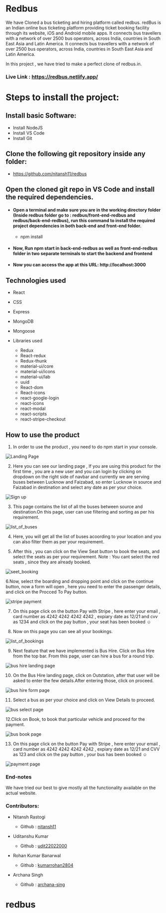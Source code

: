 # Redbus

We have Cloned a bus ticketing and hiring platform called redbus.
redBus is an Indian online bus ticketing platform providing ticket booking facility through its website, iOS and Android mobile apps. It connects bus travellers with a network of over 2500 bus operators, across India, countries in South East Asia and Latin America.
It connects bus travellers with a network of over 2500 bus operators, across India, countries in South East Asia and Latin America.

In this project , we have tried to make a perfect clone of redbus.in.

### Live Link :  https://redbus.netlify.app/

# Steps to install the project:

## Install basic Software:
* Install NodeJS
* Install VS Code
* Install Git

## Clone the following git repository inside any folder:

* https://github.com/nitansh11/redbus

##  Open the cloned git repo in VS Code and install the required dependencies.

* #### Open a terminal and make sure you are in the working directory folder (Inside redbus folder go to : redbus/front-end-redbus and redbus/back-end-redbus), run this command to install the required project dependencies in both back-end and front-end folder.
  * npm install   

* #### Now, Run npm start in back-end-redbus as well as front-end-redbus folder in two separate terminals to start the backend and frontend

* #### Now you can access the app at this URL: http://localhost:3000

## Technologies used
  
  * React
  * CSS
  * Express
  * MongoDB
  * Mongoose
  * Libraries used
      
      * Redux
      * React-redux
      * Redux-thunk
      * material-ui/core
      * material-ui/icons
      * material-ui/lab
      * uuid
      * React-dom
      * React-icons
      * react-google-login
      * react-icons
      * react-modal
      * react-scripts
      * react-stripe-checkout
      
      
## How to use the product


 1. In order to use the product , you need to do npm start in your console.

  ![Landing Page](https://github.com/nitansh11/redbus/blob/master/Samples/HomePage1.PNG)

 2. Here you can see our landing page , If you are using this product for the first time , you are a new user and you can login by clicking on dropdown on the right side of navbar and currently we are serving buses between Lucknow and Faizabad, so enter Lucknow in source and Faizabad in destination and select any date as per your choice.

  ![Sign up](https://github.com/nitansh11/redbus/blob/master/Samples/GoogleSignIn.PNG)

 3. This page contains the list of all the buses between source and destination.On this page, user can use filtering and sorting as per his requirement.

  ![list_of_buses](https://github.com/nitansh11/redbus/blob/master/Samples/listOfbuseswithfilters.PNG)
 
 4. Here, you will get all the list of buses acoording to your location and you can also filter them as per your requirement.

 5. After this , you can click on the View Seat button to book the seats, and select the seats as per your requirement.
   Note : You cant select the red seats , since they are already booked.
  
   ![seet_booking](https://github.com/nitansh11/redbus/blob/master/Samples/seatBookUi.PNG)
 
 6.Now, select the boarding and dropping point and click on the continue button, now a form will open , here you need to enter the passenger details, and click on the Procced To Pay button.
  
   ![stripe payment](https://github.com/nitansh11/redbus/blob/master/Samples/StripePayment.PNG)

 7. On this page click on the button Pay with Stripe , here enter your email , card number as 4242 4242 4242 4242 , expiary date as 12/21 and cvv as 1234 and click on the pay button , your seat has been booked :relaxed:

  8. Now on this page you can see all your bookings.
  
  ![list_of_bookings](https://github.com/nitansh11/redbus/blob/master/Samples/ListOfBookings.PNG)
  
  9. Next feature that we have implemented is Bus Hire. Click on Bus Hire from the top bar. From this page, user can hire a bus for a round trip.
  
  ![bus hire landing page](https://github.com/nitansh11/redbus/blob/master/Samples/bushire1.png)
  
  10. On the Bus Hire landing page, click on Outstation, after that user will be asked to enter the few details.After entering those, click on proceed.

  ![bus hire form page](https://github.com/nitansh11/redbus/blob/master/Samples/bushire2.png)
  
  11. Select a bus as per your choice and click on View Details to proceed.

  ![bus select page](https://github.com/nitansh11/redbus/blob/master/Samples/bishire3.png)
  
  12.Click on Book, to book that particular vehicle and proceed for the payment.
  
  ![bus book page](https://github.com/nitansh11/redbus/blob/master/Samples/bushire4.png)
  
  13. On this page click on the button Pay with Stripe , here enter your email , card number as 4242 4242 4242 4242 , expiary date as 12/21 and CVV as 123 and click on the pay button , your bus has been booked :relaxed:
  
  ![payment page](https://github.com/nitansh11/redbus/blob/master/Samples/bushire5.png)

 
### End-notes
 
  We have tried our best to give mostly all the functionality available on the actual website.

  
  ### Contributors:

  * Nitansh Rastogi

    * Github : [nitansh11](https://github.com/nitansh11)

  * Uditanshu Kumar

    * Github : [udit22022000](https://github.com/udit22022000)

  * Rohan Kumar Banarwal

    * Github : [kumarrohan2804](https://github.com/kumarrohan2804)

 * Archana Singh

    * Github : [archana-sing](https://github.com/archana-sing)
# redbus
